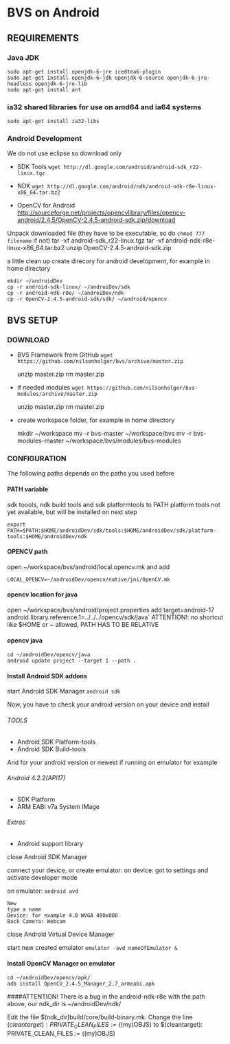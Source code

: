 # BVS on Android


## REQUIREMENTS

### Java JDK

	sudo apt-get install openjdk-6-jre icedtea6-plugin
	sudo apt-get install openjdk-6-jdk openjdk-6-source openjdk-6-jre-headless openjdk-6-jre-lib
	sudo apt-get install ant


### ia32 shared libraries for use on amd64 and ia64 systems
	sudo apt-get install ia32-libs

### Android Development 
We do not use eclipse so download only

* SDK Tools `wget http://dl.google.com/android/android-sdk_r22-linux.tgz`

* NDK `wget http://dl.google.com/android/ndk/android-ndk-r8e-linux-x86_64.tar.bz2`

* OpenCV for Android http://sourceforge.net/projects/opencvlibrary/files/opencv-android/2.4.5/OpenCV-2.4.5-android-sdk.zip/download

Unpack downloaded file (they have to be executable, so do `chmod 777 filename` if not)
	tar -xf android-sdk_r22-linux.tgz
	tar -xf android-ndk-r8e-linux-x86_64.tar.bz2
	unzip OpenCV-2.4.5-android-sdk.zip

a little clean up
create direcory for android development, for example in home directory

	mkdir ~/androidDev
	cp -r android-sdk-linux/ ~/androiDev/sdk
	cp -r android-ndk-r8e/ ~/androiDev/ndk
	cp -r OpenCV-2.4.5-android-sdk/sdk/ ~/android/opencv


## BVS SETUP
### DOWNLOAD
* BVS Framework from GitHub `wget https://github.com/nilsonholger/bvs/archive/master.zip`

	unzip master.zip
	rm master.zip

* if needed modules `wget https://github.com/nilsonholger/bvs-modules/archive/master.zip`

	unzip master.zip
	rm master.zip


* create workspace folder, for example in home directory

	mkdir ~/workspace
	mv -r bvs-master ~/workspace/bvs
	mv -r bvs-modules-master ~/workspace/bvs/modules/bvs-modules


### CONFIGURATION
The following paths depends on the paths you used before

#### PATH variable

sdk toools, ndk build tools and sdk platformtools to PATH 
platform tools not yet available, but will be installed on next step

	export PATH=$PATH:$HOME/androidDev/sdk/tools:$HOME/androidDev/sdk/platform-tools:$HOME/androidDev/ndk


#### OPENCV path 
open ~/workspace/bvs/android/local.opencv.mk and add

	LOCAL_OPENCV=~/androidDev/opencv/native/jni/OpenCV.mk


#### opencv location for java

open ~/workspace/bvs/android/project.properties
add	
	target=android-17
	android.library.reference.1=../../../opencv/sdk/java`
ATTENTION!: no shortcut like $HOME or ~  allowed, PATH HAS TO BE RELATIVE


#### opencv java

	cd ~/androidDev/opencv/java
	android	update project --target 1 --path .

#### Install Android SDK addons

start Android SDK Manager `android sdk`

Now, you have to check your android version on your device and install

###### TOOLS
* Android SDK Platform-tools
* Android SDK Build-tools

And for your android version or newest if running on emulator for example

###### Android 4.2.2(API17)
* SDK Platform
* ARM EABI v7a System IMage

###### Extras
* Android support library

close Android SDK Manager

connect your device, or create emulator:
on device: got to settings and activate developer mode

on emulator: `android avd`
	
	New
	type a name
	Device: for example 4.0 WVGA 480x800
	Back Camera: Webcam 

close Android Virtual Device Manager

start new created emulator `emulator -avd nameOfEmulator &`


#### Install OpenCV Manager on emulator

	cd ~/androidDev/opencv/apk/
	adb install OpenCV_2.4.5_Manager_2.7_armeabi.apk


####ATTENTION!
There is a bug in the android-ndk-r8e 
with the path above, our ndk_dir is ~/androidDev/ndk/

Edit the file $(ndk_dir)build/core/build-binary.mk. Change the line
$(cleantarget): PRIVATE_CLEAN_FILES := ($(my)OBJS)
to
$(cleantarget): PRIVATE_CLEAN_FILES := $($(my)OBJS)
